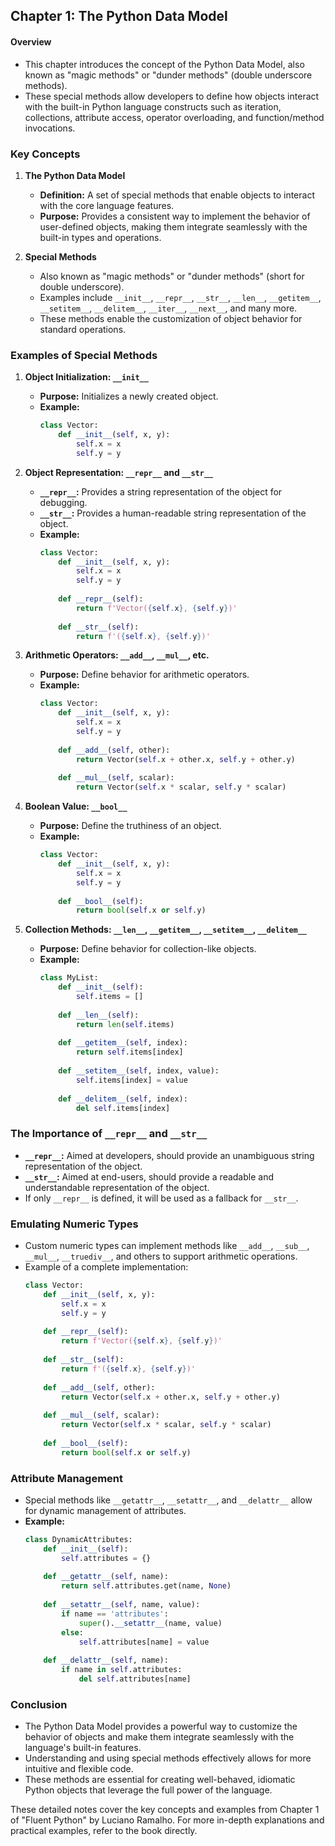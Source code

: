 ## Chapter 1: The Python Data Model

#### Overview
- This chapter introduces the concept of the Python Data Model, also known as "magic methods" or "dunder methods" (double underscore methods).
- These special methods allow developers to define how objects interact with the built-in Python language constructs such as iteration, collections, attribute access, operator overloading, and function/method invocations.

### Key Concepts

1. **The Python Data Model**
   - **Definition:** A set of special methods that enable objects to interact with the core language features.
   - **Purpose:** Provides a consistent way to implement the behavior of user-defined objects, making them integrate seamlessly with the built-in types and operations.

2. **Special Methods**
   - Also known as "magic methods" or "dunder methods" (short for double underscore).
   - Examples include `__init__`, `__repr__`, `__str__`, `__len__`, `__getitem__`, `__setitem__`, `__delitem__`, `__iter__`, `__next__`, and many more.
   - These methods enable the customization of object behavior for standard operations.

### Examples of Special Methods

1. **Object Initialization: `__init__`**
   - **Purpose:** Initializes a newly created object.
   - **Example:**
     ```python
     class Vector:
         def __init__(self, x, y):
             self.x = x
             self.y = y
     ```

2. **Object Representation: `__repr__` and `__str__`**
   - **`__repr__`:** Provides a string representation of the object for debugging.
   - **`__str__`:** Provides a human-readable string representation of the object.
   - **Example:**
     ```python
     class Vector:
         def __init__(self, x, y):
             self.x = x
             self.y = y
         
         def __repr__(self):
             return f'Vector({self.x}, {self.y})'
         
         def __str__(self):
             return f'({self.x}, {self.y})'
     ```

3. **Arithmetic Operators: `__add__`, `__mul__`, etc.**
   - **Purpose:** Define behavior for arithmetic operators.
   - **Example:**
     ```python
     class Vector:
         def __init__(self, x, y):
             self.x = x
             self.y = y
         
         def __add__(self, other):
             return Vector(self.x + other.x, self.y + other.y)
         
         def __mul__(self, scalar):
             return Vector(self.x * scalar, self.y * scalar)
     ```

4. **Boolean Value: `__bool__`**
   - **Purpose:** Define the truthiness of an object.
   - **Example:**
     ```python
     class Vector:
         def __init__(self, x, y):
             self.x = x
             self.y = y
         
         def __bool__(self):
             return bool(self.x or self.y)
     ```

5. **Collection Methods: `__len__`, `__getitem__`, `__setitem__`, `__delitem__`**
   - **Purpose:** Define behavior for collection-like objects.
   - **Example:**
     ```python
     class MyList:
         def __init__(self):
             self.items = []
         
         def __len__(self):
             return len(self.items)
         
         def __getitem__(self, index):
             return self.items[index]
         
         def __setitem__(self, index, value):
             self.items[index] = value
         
         def __delitem__(self, index):
             del self.items[index]
     ```

### The Importance of `__repr__` and `__str__`
- **`__repr__`:** Aimed at developers, should provide an unambiguous string representation of the object.
- **`__str__`:** Aimed at end-users, should provide a readable and understandable representation of the object.
- If only `__repr__` is defined, it will be used as a fallback for `__str__`.

### Emulating Numeric Types
- Custom numeric types can implement methods like `__add__`, `__sub__`, `__mul__`, `__truediv__`, and others to support arithmetic operations.
- Example of a complete implementation:
  ```python
  class Vector:
      def __init__(self, x, y):
          self.x = x
          self.y = y
      
      def __repr__(self):
          return f'Vector({self.x}, {self.y})'
      
      def __str__(self):
          return f'({self.x}, {self.y})'
      
      def __add__(self, other):
          return Vector(self.x + other.x, self.y + other.y)
      
      def __mul__(self, scalar):
          return Vector(self.x * scalar, self.y * scalar)
      
      def __bool__(self):
          return bool(self.x or self.y)
  ```

### Attribute Management
- Special methods like `__getattr__`, `__setattr__`, and `__delattr__` allow for dynamic management of attributes.
- **Example:**
  ```python
  class DynamicAttributes:
      def __init__(self):
          self.attributes = {}
      
      def __getattr__(self, name):
          return self.attributes.get(name, None)
      
      def __setattr__(self, name, value):
          if name == 'attributes':
              super().__setattr__(name, value)
          else:
              self.attributes[name] = value
      
      def __delattr__(self, name):
          if name in self.attributes:
              del self.attributes[name]
  ```

### Conclusion
- The Python Data Model provides a powerful way to customize the behavior of objects and make them integrate seamlessly with the language's built-in features.
- Understanding and using special methods effectively allows for more intuitive and flexible code.
- These methods are essential for creating well-behaved, idiomatic Python objects that leverage the full power of the language.

These detailed notes cover the key concepts and examples from Chapter 1 of "Fluent Python" by Luciano Ramalho. For more in-depth explanations and practical examples, refer to the book directly.